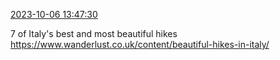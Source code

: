 [2023-10-06 13:47:30](https://mstdn.social/@hill_wanderer/111188380890435992)

7 of Italy&#39;s best and most beautiful hikes <a href="https://www.wanderlust.co.uk/content/beautiful-hikes-in-italy/" target="_blank" rel="nofollow noopener noreferrer" translate="no">https://www.wanderlust.co.uk/content/beautiful-hikes-in-italy/</a>